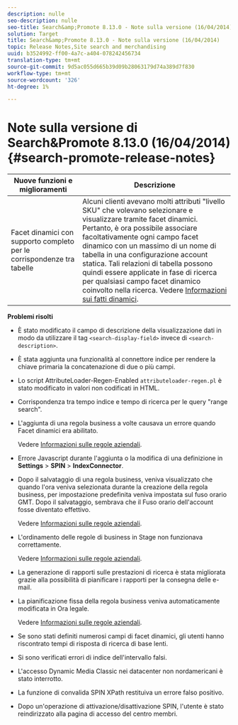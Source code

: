 ```yaml
---
description: nulle
seo-description: nulle
seo-title: Search&amp;Promote 8.13.0 - Note sulla versione (16/04/2014)
solution: Target
title: Search&amp;Promote 8.13.0 - Note sulla versione (16/04/2014)
topic: Release Notes,Site search and merchandising
uuid: b3524992-ff00-4a7c-a404-078242456734
translation-type: tm+mt
source-git-commit: 9d5ac055d665b39d09b28063179d74a389d7f830
workflow-type: tm+mt
source-wordcount: '326'
ht-degree: 1%

---
```



# Note sulla versione di Search&amp;Promote 8.13.0 (16/04/2014){#search-promote-release-notes}

| Nuove funzioni e miglioramenti | Descrizione |
|----------------------------------------------|---------------------------------------------------------------------------------------------------------------------------------------------------------------------------------------------------------------------------------------------------------------------------------------------------------------------------------------------------------------------------------------------|
| Facet dinamici con supporto completo per le corrispondenze tra tabelle | Alcuni clienti avevano molti attributi &quot;livello SKU&quot; che volevano selezionare e visualizzare tramite facet dinamici. Pertanto, è ora possibile associare facoltativamente ogni campo facet dinamico con un massimo di un nome di tabella in una configurazione account statica. Tali relazioni di tabella possono quindi essere applicate in fase di ricerca per qualsiasi campo facet dinamico coinvolto nella ricerca. Vedere [Informazioni sui fatti dinamici](../c-about-design-menu/c-about-dynamic-facets.md#concept_E65A70C9C2E04804BF24FBE1B3CAD899). |

**Problemi risolti**

* È stato modificato il campo di descrizione della visualizzazione dati in modo da utilizzare il tag `<search-display-field>` invece di `<search-description>`.
* È stata aggiunta una funzionalità al connettore indice per rendere la chiave primaria la concatenazione di due o più campi.
* Lo script AttributeLoader-Regen-Enabled `attributeloader-regen.pl` è stato modificato in valori non codificati in HTML.
* Corrispondenza tra tempo indice e tempo di ricerca per le query &quot;range search&quot;.
* L&#39;aggiunta di una regola business a volte causava un errore quando Facet dinamici era abilitato.

   Vedere [Informazioni sulle regole aziendali](../c-about-rules-menu/c-about-business-rules.md#concept_2A93D76216754D3D8412CDEA00BD26BD).

* Errore Javascript durante l&#39;aggiunta o la modifica di una definizione in **Settings** > **SPIN** > **IndexConnector**.
* Dopo il salvataggio di una regola business, veniva visualizzato che quando l&#39;ora veniva selezionata durante la creazione della regola business, per impostazione predefinita veniva impostata sul fuso orario GMT. Dopo il salvataggio, sembrava che il Fuso orario dell&#39;account fosse diventato effettivo.

   Vedere [Informazioni sulle regole aziendali](../c-about-rules-menu/c-about-business-rules.md#concept_2A93D76216754D3D8412CDEA00BD26BD).

* L&#39;ordinamento delle regole di business in Stage non funzionava correttamente.

   Vedere [Informazioni sulle regole aziendali](../c-about-rules-menu/c-about-business-rules.md#concept_2A93D76216754D3D8412CDEA00BD26BD).

* La generazione di rapporti sulle prestazioni di ricerca è stata migliorata grazie alla possibilità di pianificare i rapporti per la consegna delle e-mail.
* La pianificazione fissa della regola business veniva automaticamente modificata in Ora legale.

   Vedere [Informazioni sulle regole aziendali](../c-about-rules-menu/c-about-business-rules.md#concept_2A93D76216754D3D8412CDEA00BD26BD).

* Se sono stati definiti numerosi campi di facet dinamici, gli utenti hanno riscontrato tempi di risposta di ricerca di base lenti.
* Si sono verificati errori di indice dell&#39;intervallo falsi.
* L&#39;accesso Dynamic Media Classic nei datacenter non nordamericani è stato interrotto.
* La funzione di convalida SPIN XPath restituiva un errore falso positivo.

* Dopo un&#39;operazione di attivazione/disattivazione SPIN, l&#39;utente è stato reindirizzato alla pagina di accesso del centro membri.

